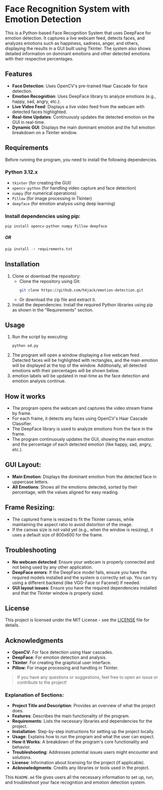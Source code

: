 # Face Recognition System with **Emotion Detection**

This is a Python-based Face Recognition System that uses DeepFace for emotion detection. It captures a live webcam feed, detects faces, and analyzes emotions such as happiness, sadness, anger, and others, displaying the results in a GUI built using Tkinter. The system also shows detailed information on dominant emotions and other detected emotions with their respective percentages.

## Features

- **Face Detection**: Uses OpenCV's pre-trained Haar Cascade for face detection.
- **Emotion Recognition**: Uses DeepFace library to analyze emotions (e.g., happy, sad, angry, etc.).
- **Live Video Feed**: Displays a live video feed from the webcam with detected faces highlighted.
- **Real-time Updates**: Continuously updates the detected emotion on the GUI in real-time.
- **Dynamic GUI**: Displays the main dominant emotion and the full emotion breakdown on a Tkinter window.

## Requirements

Before running the program, you need to install the following dependencies.

### Python 3.12.x

- `tkinter` (for creating the GUI)
- `opencv-python` (for handling video capture and face detection)
- `numpy` (for numerical operations)
- `Pillow` (for image processing in Tkinter)
- `deepface` (for emotion analysis using deep learning)

### Install dependencies using pip:

```bash
pip install opencv-python numpy Pillow deepface
```
##### OR
```bash
pip install -r requirements.txt
```
## Installation
1. Clone or download the repository:
   - Clone the repository using Git:
        ```bash
        git clone https://github.com/h4jack/emotion-detection.git
        ```
    - Or download the zip file and extract it.
2. Install the dependencies: Install the required Python libraries using pip as shown in the "Requirements" section.

## Usage
1. Run the script by executing:
    ```bash
    python ed.py
    ```
2. The program will open a window displaying a live webcam feed. Detected faces will be highlighted with rectangles, and the main emotion will be displayed at the top of the window. Additionally, all detected emotions with their percentages will be shown below.
3.  emotion labels will be updated in real-time as the face detection and emotion analysis continue.

## How it works
- The program opens the webcam and captures the video stream frame by frame.
- For each frame, it detects any faces using OpenCV's Haar Cascade Classifier.
- The DeepFace library is used to analyze emotions from the face in the frame.
- The program continuously updates the GUI, showing the main emotion and the percentage of each detected emotion (like happy, sad, angry, etc.).

## GUI Layout:
- **Main Emotion**: Displays the dominant emotion from the detected face in uppercase letters.
- **All Emotions**: Shows all the emotions detected, sorted by their percentage, with the values aligned for easy reading.

## Frame Resizing:
- The captured frame is resized to fit the Tkinter canvas, while maintaining the aspect ratio to avoid distortion of the image.
- If the canvas size is not valid yet (e.g., when the window is resizing), it uses a default size of 800x600 for the frame.

## Troubleshooting
- **No webcam detected**: Ensure your webcam is properly connected and not being used by any other application.
- **DeepFace errors**: If the DeepFace model fails, ensure you have the required models installed and the system is correctly set up. You can try using a different backend (like VGG-Face or Facenet) if needed.
- **GUI layout issues**: Ensure you have the required dependencies installed and that the Tkinter window is properly sized.

## License
This project is licensed under the MIT License - see the [LICENSE](https://github.com/h4jack/emotion-detection/putlicense) file for details.

## Acknowledgments
- **OpenCV**: For face detection using Haar cascades.
- **DeepFace**: For emotion detection and analysis.
- **Tkinter**: For creating the graphical user interface.
- **Pillow**: For image processing and handling in Tkinter.
> If you have any questions or suggestions, feel free to open an issue or contribute to the project!


### Explanation of Sections:

- **Project Title and Description**: Provides an overview of what the project does.
- **Features**: Describes the main functionality of the program.
- **Requirements**: Lists the necessary libraries and dependencies for the project.
- **Installation**: Step-by-step instructions for setting up the project locally.
- **Usage**: Explains how to run the program and what the user can expect.
- **How it Works**: A breakdown of the program's core functionality and behavior.
- **Troubleshooting**: Addresses potential issues users might encounter and solutions.
- **License**: Information about licensing for the project (if applicable).
- **Acknowledgments**: Credits any libraries or tools used in the project.

This `README.md` file gives users all the necessary information to set up, run, and troubleshoot your face recognition and emotion detection system.
